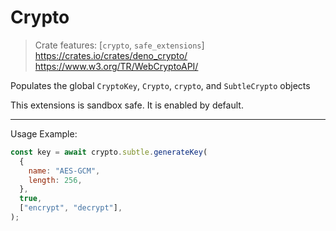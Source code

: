 # Crypto
> Crate features: [`crypto`, `safe_extensions`]  
> <https://crates.io/crates/deno_crypto/>  
> <https://www.w3.org/TR/WebCryptoAPI/>

Populates the global `CryptoKey`, `Crypto`, `crypto`, and `SubtleCrypto` objects

This extensions is sandbox safe. It is enabled by default.

-----

Usage Example:
```js
const key = await crypto.subtle.generateKey(
  {
    name: "AES-GCM",
    length: 256,
  },
  true,
  ["encrypt", "decrypt"],
);
```